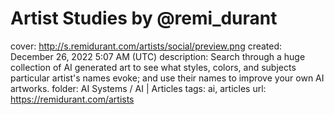 # Artist Studies by @remi_durant

cover: http://s.remidurant.com/artists/social/preview.png
created: December 26, 2022 5:07 AM (UTC)
description: Search through a huge collection of AI generated art to see what styles, colors, and subjects particular artist's names evoke; and use their names to improve your own AI artworks.
folder: AI Systems / AI | Articles
tags: ai, articles
url: https://remidurant.com/artists